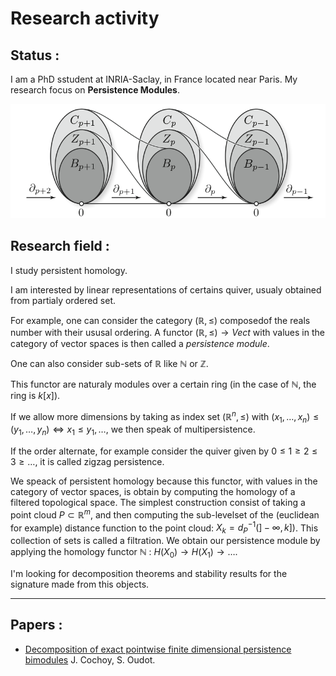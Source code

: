 Research activity
=================

Status :
--------

I am a PhD sstudent at INRIA-Saclay, in France located near Paris.
My research focus on __Persistence Modules__.

![](chain_complexes.png)

Research field :
----------------

I study persistent homology.

I am interested by linear representations of certains quiver, usualy obtained from partialy ordered set.

For example, one can consider the category $(\mathbb{R}, \leq)$ composedof the
reals number with their ususal ordering.
A functor $(\mathbb{R}, \leq) \rightarrow Vect$ with values
in the category of vector spaces is then called a _persistence module_.

One can also consider sub-sets of $\mathbb{R}$ like $\mathbb{N}$ or $\mathbb{Z}$.

This functor are naturaly modules over a certain ring (in the case of $\mathbb{N}$, the ring is $k[x]$).

If we allow more dimensions by taking as index set
$(\mathbb{R}^n, \leq)$ with $(x_1, \dots, x_n) \leq (y_1, \dots, y_n) \Leftrightarrow x_1 \leq y_1, \dots$, we then speak of multipersistence.

If the order alternate, for example consider the quiver given by $0 \leq 1 \geq 2 \leq 3 \geq \dots$, it is called zigzag persistence.

We speack of persistent homology because this functor, with values in the category of vector spaces, is obtain by computing the homology of a filtered topological space.
The simplest construction consist of taking a point cloud $P \subset \mathbb{R}^m$,
and then computing the sub-levelset of the (euclidean for example) distance function to the point cloud: $X_k = d^{-1}_P(]-\infty, k])$. This collection of sets is called a filtration.
We obtain our persistence module by applying the homology functor $\mathbb{N}$ : $H(X_0) \rightarrow H(X_1) \rightarrow \dots$.

I'm looking for decomposition theorems and stability results for the signature made from this objects.

--------------------------------------------------


Papers :
----------

* [Decomposition of exact pointwise finite dimensional persistence bimodules](https://arxiv.org/abs/1605.09726) J. Cochoy, S. Oudot.

